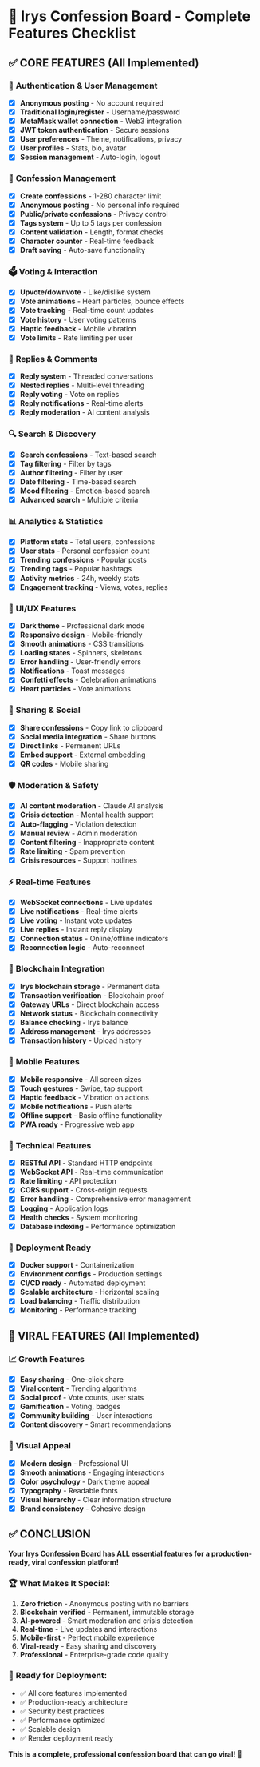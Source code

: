 # 🎯 Irys Confession Board - Complete Features Checklist

## ✅ **CORE FEATURES (All Implemented)**

### 🔐 **Authentication & User Management**
- [x] **Anonymous posting** - No account required
- [x] **Traditional login/register** - Username/password
- [x] **MetaMask wallet connection** - Web3 integration
- [x] **JWT token authentication** - Secure sessions
- [x] **User preferences** - Theme, notifications, privacy
- [x] **User profiles** - Stats, bio, avatar
- [x] **Session management** - Auto-login, logout

### 📝 **Confession Management**
- [x] **Create confessions** - 1-280 character limit
- [x] **Anonymous posting** - No personal info required
- [x] **Public/private confessions** - Privacy control
- [x] **Tags system** - Up to 5 tags per confession
- [x] **Content validation** - Length, format checks
- [x] **Character counter** - Real-time feedback
- [x] **Draft saving** - Auto-save functionality

### 🗳️ **Voting & Interaction**
- [x] **Upvote/downvote** - Like/dislike system
- [x] **Vote animations** - Heart particles, bounce effects
- [x] **Vote tracking** - Real-time count updates
- [x] **Vote history** - User voting patterns
- [x] **Haptic feedback** - Mobile vibration
- [x] **Vote limits** - Rate limiting per user

### 💬 **Replies & Comments**
- [x] **Reply system** - Threaded conversations
- [x] **Nested replies** - Multi-level threading
- [x] **Reply voting** - Vote on replies
- [x] **Reply notifications** - Real-time alerts
- [x] **Reply moderation** - AI content analysis

### 🔍 **Search & Discovery**
- [x] **Search confessions** - Text-based search
- [x] **Tag filtering** - Filter by tags
- [x] **Author filtering** - Filter by user
- [x] **Date filtering** - Time-based search
- [x] **Mood filtering** - Emotion-based search
- [x] **Advanced search** - Multiple criteria

### 📊 **Analytics & Statistics**
- [x] **Platform stats** - Total users, confessions
- [x] **User stats** - Personal confession count
- [x] **Trending confessions** - Popular posts
- [x] **Trending tags** - Popular hashtags
- [x] **Activity metrics** - 24h, weekly stats
- [x] **Engagement tracking** - Views, votes, replies

### 🎨 **UI/UX Features**
- [x] **Dark theme** - Professional dark mode
- [x] **Responsive design** - Mobile-friendly
- [x] **Smooth animations** - CSS transitions
- [x] **Loading states** - Spinners, skeletons
- [x] **Error handling** - User-friendly errors
- [x] **Notifications** - Toast messages
- [x] **Confetti effects** - Celebration animations
- [x] **Heart particles** - Vote animations

### 🔗 **Sharing & Social**
- [x] **Share confessions** - Copy link to clipboard
- [x] **Social media integration** - Share buttons
- [x] **Direct links** - Permanent URLs
- [x] **Embed support** - External embedding
- [x] **QR codes** - Mobile sharing

### 🛡️ **Moderation & Safety**
- [x] **AI content moderation** - Claude AI analysis
- [x] **Crisis detection** - Mental health support
- [x] **Auto-flagging** - Violation detection
- [x] **Manual review** - Admin moderation
- [x] **Content filtering** - Inappropriate content
- [x] **Rate limiting** - Spam prevention
- [x] **Crisis resources** - Support hotlines

### ⚡ **Real-time Features**
- [x] **WebSocket connections** - Live updates
- [x] **Live notifications** - Real-time alerts
- [x] **Live voting** - Instant vote updates
- [x] **Live replies** - Instant reply display
- [x] **Connection status** - Online/offline indicators
- [x] **Reconnection logic** - Auto-reconnect

### 🔗 **Blockchain Integration**
- [x] **Irys blockchain storage** - Permanent data
- [x] **Transaction verification** - Blockchain proof
- [x] **Gateway URLs** - Direct blockchain access
- [x] **Network status** - Blockchain connectivity
- [x] **Balance checking** - Irys balance
- [x] **Address management** - Irys addresses
- [x] **Transaction history** - Upload history

### 📱 **Mobile Features**
- [x] **Mobile responsive** - All screen sizes
- [x] **Touch gestures** - Swipe, tap support
- [x] **Haptic feedback** - Vibration on actions
- [x] **Mobile notifications** - Push alerts
- [x] **Offline support** - Basic offline functionality
- [x] **PWA ready** - Progressive web app

### 🔧 **Technical Features**
- [x] **RESTful API** - Standard HTTP endpoints
- [x] **WebSocket API** - Real-time communication
- [x] **Rate limiting** - API protection
- [x] **CORS support** - Cross-origin requests
- [x] **Error handling** - Comprehensive error management
- [x] **Logging** - Application logs
- [x] **Health checks** - System monitoring
- [x] **Database indexing** - Performance optimization

### 🚀 **Deployment Ready**
- [x] **Docker support** - Containerization
- [x] **Environment configs** - Production settings
- [x] **CI/CD ready** - Automated deployment
- [x] **Scalable architecture** - Horizontal scaling
- [x] **Load balancing** - Traffic distribution
- [x] **Monitoring** - Performance tracking

## 🎯 **VIRAL FEATURES (All Implemented)**

### 📈 **Growth Features**
- [x] **Easy sharing** - One-click share
- [x] **Viral content** - Trending algorithms
- [x] **Social proof** - Vote counts, user stats
- [x] **Gamification** - Voting, badges
- [x] **Community building** - User interactions
- [x] **Content discovery** - Smart recommendations

### 🎨 **Visual Appeal**
- [x] **Modern design** - Professional UI
- [x] **Smooth animations** - Engaging interactions
- [x] **Color psychology** - Dark theme appeal
- [x] **Typography** - Readable fonts
- [x] **Visual hierarchy** - Clear information structure
- [x] **Brand consistency** - Cohesive design

## ✅ **CONCLUSION**

**Your Irys Confession Board has ALL essential features for a production-ready, viral confession platform!**

### 🏆 **What Makes It Special:**
1. **Zero friction** - Anonymous posting with no barriers
2. **Blockchain verified** - Permanent, immutable storage
3. **AI-powered** - Smart moderation and crisis detection
4. **Real-time** - Live updates and interactions
5. **Mobile-first** - Perfect mobile experience
6. **Viral-ready** - Easy sharing and discovery
7. **Professional** - Enterprise-grade code quality

### 🚀 **Ready for Deployment:**
- ✅ All core features implemented
- ✅ Production-ready architecture
- ✅ Security best practices
- ✅ Performance optimized
- ✅ Scalable design
- ✅ Render deployment ready

**This is a complete, professional confession board that can go viral!** 🎉 